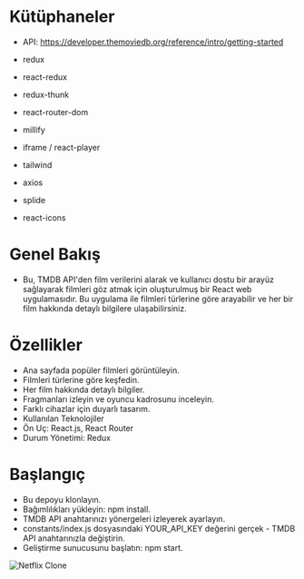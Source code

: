 # Kütüphaneler

- API: https://developer.themoviedb.org/reference/intro/getting-started

- redux
- react-redux
- redux-thunk
- react-router-dom
- millify
- iframe / react-player
- tailwind
- axios
- splide
- react-icons

# Genel Bakış

- Bu, TMDB API'den film verilerini alarak ve kullanıcı dostu bir arayüz sağlayarak filmleri göz atmak için oluşturulmuş bir React web uygulamasıdır. Bu uygulama ile filmleri türlerine göre arayabilir ve her bir film hakkında detaylı bilgilere ulaşabilirsiniz.

# Özellikler

- Ana sayfada popüler filmleri görüntüleyin.
- Filmleri türlerine göre keşfedin.
- Her film hakkında detaylı bilgiler.
- Fragmanları izleyin ve oyuncu kadrosunu inceleyin.
- Farklı cihazlar için duyarlı tasarım.
- Kullanılan Teknolojiler
- Ön Uç: React.js, React Router
- Durum Yönetimi: Redux

# Başlangıç

- Bu depoyu klonlayın.
- Bağımlılıkları yükleyin: npm install.
- TMDB API anahtarınızı yönergeleri izleyerek ayarlayın.
- constants/index.js dosyasındaki YOUR_API_KEY değerini gerçek - TMDB API anahtarınızla değiştirin.
- Geliştirme sunucusunu başlatın: npm start.

![Netflix Clone](/Netflix-Clone.gif)
